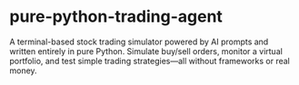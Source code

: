 # pure-python-trading-agent
A terminal-based stock trading simulator powered by AI prompts and written entirely in pure Python. Simulate buy/sell orders, monitor a virtual portfolio, and test simple trading strategies—all without frameworks or real money.
